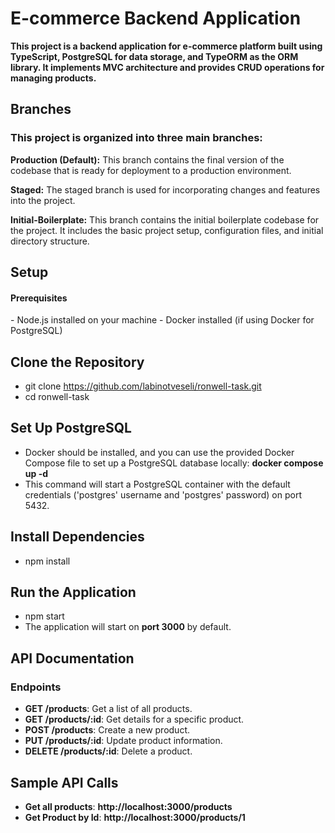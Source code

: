 # E-commerce Backend Application

<b>This project is a backend application for e-commerce platform built using TypeScript, PostgreSQL for data storage, and TypeORM as the ORM library. It implements MVC architecture and provides CRUD operations for managing products.</b>

## Branches

### This project is organized into three main branches:

<b>Production (Default):</b> This branch contains the final version of the
codebase that is ready for deployment to a production environment.

<b>Staged:</b> The staged branch is used for incorporating changes and features
into the project.

<b>Initial-Boilerplate:</b> This branch contains the initial boilerplate
codebase for the project. It includes the basic project setup, configuration
files, and initial directory structure.

## Setup

<h4>Prerequisites</h4>
 - Node.js installed on your machine
 - Docker installed (if using Docker for PostgreSQL)

## Clone the Repository

- git clone https://github.com/labinotveseli/ronwell-task.git
- cd ronwell-task

## Set Up PostgreSQL

- Docker should be installed, and you can use the provided Docker Compose file to
  set up a PostgreSQL database locally: <b>docker compose up -d</b>
- This command will start a PostgreSQL container with the default credentials ('postgres' username and 'postgres' password) on port 5432.

## Install Dependencies

- npm install

## Run the Application

- npm start
- The application will start on <b>port 3000</b> by default.

## API Documentation

### Endpoints

- **GET /products**: Get a list of all products.
- **GET /products/:id**: Get details for a specific product.
- **POST /products**: Create a new product.
- **PUT /products/:id**: Update product information.
- **DELETE /products/:id**: Delete a product.

## Sample API Calls

- **Get all products**: <b>http://localhost:3000/products</b>
- **Get Product by Id**: <b>http://localhost:3000/products/1</b>
